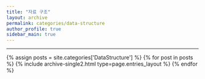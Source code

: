 ```yaml
---
title: "자료 구조"
layout: archive
permalink: categories/data-structure
author_profile: true
sidebar_main: true
---
```


<!-- 공백이 포함되어 있는 카테고리 이름의 경우 site.categories['a b c'] 이런식으로! -->

---

{% assign posts = site.categories['DataStructure'] %}
{% for post in posts %} {% include archive-single2.html type=page.entries_layout %} {% endfor %}
